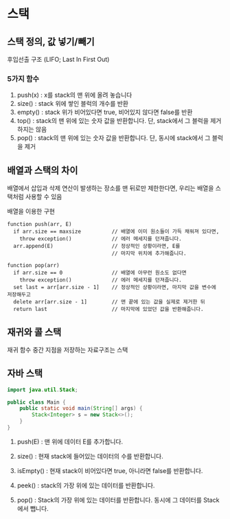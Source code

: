 # 스택

## 스택 정의, 값 넣기/빼기

후입선출 구조 (LIFO; Last In First Out)

### 5가지 함수

1. push(x) : x를 stack의 맨 위에 올려 놓습니다
2. size() : stack 위에 쌓인 블럭의 개수를 반환
3. empty() : stack 위가 비어있다면 true, 비어있지 않다면 false를 반환
4. top() : stack의 맨 위에 있는 숫자 값을 반환합니다. 단, stack에서 그 블럭을 제거하지는 않음
5. pop() : stack의 맨 위에 있는 숫자 값을 반환합니다. 단, 동시에 stack에서 그 블럭을 제거

## 배열과 스택의 차이

배열에서 삽입과 삭제 연산이 발생하는 장소를 맨 뒤로만 제한한다면, 우리는 배열을 스택처럼 사용할 수 있음

배열을 이용한 구현

```Pseudo
function push(arr, E)
  if arr.size == maxsize          // 배열에 이미 원소들이 가득 채워져 있다면,
    throw exception()             // 에러 메세지를 던져줍니다.
  arr.append(E)                   // 정상적인 상황이라면, E를 
                                  // 마지막 위치에 추가해줍니다.

function pop(arr) 
  if arr.size == 0                // 배열에 아무런 원소도 없다면
    throw exception()             // 에러 메세지를 던져줍니다.
  set last = arr[arr.size - 1]    // 정상적인 상황이라면, 마지막 값을 변수에 저장해두고
  delete arr[arr.size - 1]        // 맨 끝에 있는 값을 실제로 제거한 뒤
  return last                     // 마지막에 있었던 값을 반환해줍니다.

```

## 재귀와 콜 스택

재귀 함수 중간 지점을 저장하는 자료구조는 스택

## 자바 스택

```Java
import java.util.Stack;

public class Main {
    public static void main(String[] args) {
        Stack<Integer> s = new Stack<>();
    }
}
```

1. push(E) : 맨 위에 데이터 E를 추가합니다.

2. size() : 현재 stack에 들어있는 데이터의 수를 반환합니다.

3. isEmpty() : 현재 stack이 비어있다면 true, 아니라면 false를 반환합니다.

4. peek() : stack의 가장 위에 있는 데이터를 반환합니다.

5. pop() : Stack의 가장 위에 있는 데이터를 반환합니다. 동시에 그 데이터를 Stack에서 뺍니다.
